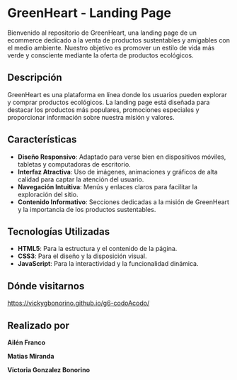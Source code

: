 # GreenHeart - Landing Page

Bienvenido al repositorio de GreenHeart, una landing page de un ecommerce dedicado a la venta de productos sustentables y amigables con el medio ambiente. Nuestro objetivo es promover un estilo de vida más verde y consciente mediante la oferta de productos ecológicos.

## Descripción

GreenHeart es una plataforma en línea donde los usuarios pueden explorar y comprar productos ecológicos. La landing page está diseñada para destacar los productos más populares, promociones especiales y proporcionar información sobre nuestra misión y valores.

## Características

- **Diseño Responsivo**: Adaptado para verse bien en dispositivos móviles, tabletas y computadoras de escritorio.
- **Interfaz Atractiva**: Uso de imágenes, animaciones y gráficos de alta calidad para captar la atención del usuario.
- **Navegación Intuitiva**: Menús y enlaces claros para facilitar la exploración del sitio.
- **Contenido Informativo**: Secciones dedicadas a la misión de GreenHeart y la importancia de los productos sustentables.

## Tecnologías Utilizadas

- **HTML5**: Para la estructura y el contenido de la página.
- **CSS3**: Para el diseño y la disposición visual.
- **JavaScript**: Para la interactividad y la funcionalidad dinámica.

## Dónde visitarnos

https://vickygbonorino.github.io/g6-codoAcodo/


## Realizado por

**Ailén Franco** 

**Matias Miranda**

**Victoria Gonzalez Bonorino**
